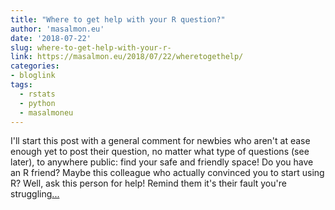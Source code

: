 ```yaml
---
title: "Where to get help with your R question?"
author: 'masalmon.eu'
date: '2018-07-22'
slug: where-to-get-help-with-your-r-
link: https://masalmon.eu/2018/07/22/wheretogethelp/
categories:
- bloglink
tags:
  - rstats
  - python
  - masalmoneu
---
```


I'll start this post with a general comment for newbies who aren't at ease enough yet to post their question, no matter what type of questions (see later), to anywhere public: find your safe and friendly space! Do you have an R friend? Maybe this colleague who actually convinced you to start using R? Well, ask this person for help! Remind them it's their fault you're struggling[... <i class="fas fa-external-link-alt"></i>](https://masalmon.eu/2018/07/22/wheretogethelp/)

